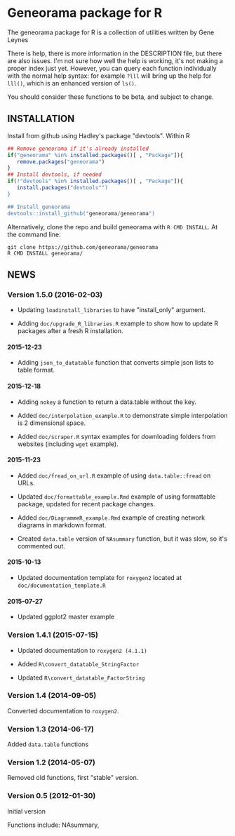 Geneorama package for R
==============================

The geneorama package for R is a collection of utilities written by Gene Leynes

There is help, there is more information in the DESCRIPTION file, but there are also issues.  I'm not sure how well the help is working, it's not making a proper index just yet.  However, you can query each function individually with the normal help syntax: for example `?lll` will bring up the help for `lll()`, which is an enhanced version of `ls()`.  

You should consider these functions to be beta, and subject to change. 

INSTALLATION
---------------------------------

Install from github using Hadley's package "devtools".
Within R
``` R
## Remove geneorama if it's already installed
if("geneorama" %in% installed.packages()[ , "Package"]){
   remove.packages("geneorama")
}
## Install devtools, if needed
if(!"devtools" %in% installed.packages()[ , "Package"]){
   install.packages("devtools"")
}

## Install geneorama
devtools::install_github("geneorama/geneorama")
```
Alternatively, clone the repo and build geneorama with `R CMD INSTALL`.
At the command line:
```
git clone https://github.com/geneorama/geneorama
R CMD INSTALL geneorama/
```

NEWS
---------------------------------



### Version 1.5.0 (2016-02-03)

 * Updating `loadinstall_libraries` to have "install_only" argument.
 
 * Adding `doc/upgrade_R_libraries.R` example to show how to update R packages after a fresh R installation.


#### 2015-12-23
 
 * Adding `json_to_datatable` function that converts simple json lists to table format.

#### 2015-12-18

 * Adding `nokey` a function to return a data.table without the key.

 * Added `doc/interpolation_example.R` to demonstrate simple interpolation is 2 dimensional space.

 * Added `doc/scraper.R` syntax examples for downloading folders from websites (including `wget` example).

#### 2015-11-23

 * Added `doc/fread_on_url.R` example of using `data.table::fread` on URLs.

* Updated `doc/formattable_example.Rmd` example of using formattable package, updated for recent package changes.

 * Added `doc/DiagrammeR_example.Rmd` example of creating network diagrams in markdown format.

 * Created `data.table` version of `NAsummary` function, but it was slow, so it's commented out.
 
#### 2015-10-13

 * Updated documentation template for `roxygen2` located at `doc/documentation_template.R`

#### 2015-07-27

 * Updated ggplot2 master example 

### Version 1.4.1 (2015-07-15)

 * Updated documentation to `roxygen2 (4.1.1)`

 * Added `R\convert_datatable_StringFactor`

 * Updated `R\convert_datatable_FactorString`

### Version 1.4 (2014-09-05)

Converted documentation to `roxygen2`.


### Version 1.3 (2014-06-17)

Added `data.table` functions


### Version 1.2 (2014-05-07)

Removed old functions, first "stable" version.


### Version 0.5 (2012-01-30)

Initial version

Functions include: NAsummary, 



